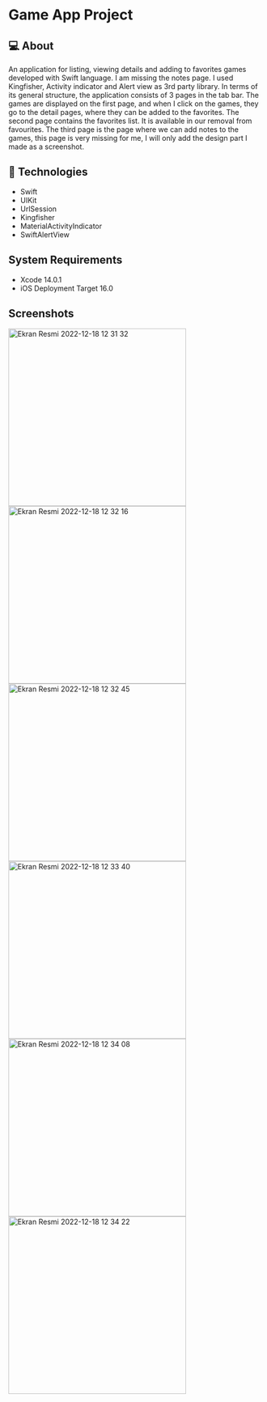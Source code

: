 # Game App Project
## :computer: About
An application for listing, viewing details and adding to favorites games developed with Swift language. I am missing the notes page. I used Kingfisher, Activity indicator and Alert view as 3rd party library.
In terms of its general structure, the application consists of 3 pages in the tab bar. The games are displayed on the first page, and when I click on the games, they go to the detail pages, where they can be added to the favorites.
The second page contains the favorites list. It is available in our removal from favourites. The third page is the page where we can add notes to the games, this page is very missing for me, I will only add the design part I made as a screenshot.

## :rocket: Technologies
- Swift
- UIKit
- UrlSession
- Kingfisher
- MaterialActivityIndicator
- SwiftAlertView

## System Requirements
- Xcode 14.0.1
- iOS Deployment Target 16.0

## Screenshots

<img width="351" alt="Ekran Resmi 2022-12-18 12 31 32" src="https://user-images.githubusercontent.com/111053405/208291941-03553e2a-feb4-4fd8-af57-4ed0d856c75f.png">
<img width="351" alt="Ekran Resmi 2022-12-18 12 32 16" src="https://user-images.githubusercontent.com/111053405/208291944-7f172ea2-3a4f-4288-81e6-467d1141c462.png">
<img width="351" alt="Ekran Resmi 2022-12-18 12 32 45" src="https://user-images.githubusercontent.com/111053405/208291961-6b4cdb6c-73b9-436a-b7c8-4d568eb89b4d.png">
<img width="351" alt="Ekran Resmi 2022-12-18 12 33 40" src="https://user-images.githubusercontent.com/111053405/208291965-f78bdda3-d47a-4bd9-9d64-cebe8dde0d2d.png">
<img width="351" alt="Ekran Resmi 2022-12-18 12 34 08" src="https://user-images.githubusercontent.com/111053405/208291967-47f3cd21-df76-4294-be54-8d635a67975f.png">
<img width="351" alt="Ekran Resmi 2022-12-18 12 34 22" src="https://user-images.githubusercontent.com/111053405/208291973-55cec1ee-db3b-4a65-a9a0-5348a4ee9fc0.png">
